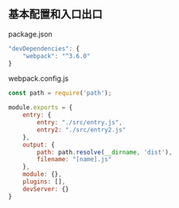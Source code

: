 ## 基本配置和入口出口

package.json
```js
"devDependencies": {
    "webpack": "^3.6.0"
}
```

webpack.config.js
```js
const path = require('path');

module.exports = {
    entry: {
        entry: "./src/entry.js",
        entry2: "./src/entry2.js"
    },
    output: {
        path: path.resolve(__dirname, 'dist'),
        filename: "[name].js"
    },
    module: {},
    plugins: [],
    devServer: {}
}
```